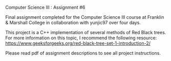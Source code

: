 Computer Science III : Assignment #6

Final assignment completed for the Computer Science III course at Franklin & Marshall College in collaboration with yunjic97 over four days.

This project is a C++ implementation of several methods of Red Black trees. For more information on this topic, I recommend the following 
resource: https://www.geeksforgeeks.org/red-black-tree-set-1-introduction-2/

Please read pdf of assignment descriptions to see all project instructions.

